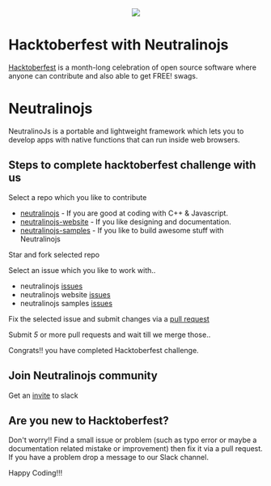 <div align="center">
<img src="https://hacktoberfest.digitalocean.com/assets/logo-hacktoberfest-658b5aa2bd34e782d29c40bf6afbdff00f20fe1328efa6da17743878ba8db66f.png"/>
  </div>

# Hacktoberfest with Neutralinojs

[Hacktoberfest](https://hacktoberfest.digitalocean.com/) is a month-long celebration of open source software where anyone can contribute and also able to get FREE! swags. 

# Neutralinojs

NeutralinoJs is a portable and lightweight framework which lets you to develop apps with native functions that can run inside web browsers.

## Steps to complete hacktoberfest challenge with us 

Select a repo which you like to contribute 

- [neutralinojs](https://github.com/neutralinojs/neutralinojs) - If you are good at coding with C++ & Javascript.
- [neutralinojs-website](https://github.com/neutralinojs/neutralinojs.github.io) - If you like designing and documentation.
- [neutralinojs-samples](https://github.com/neutralinojs/neutralinojs-samples) - If you like to build awesome stuff with Neutralinojs

Star and fork selected repo

Select an issue which you like to work with..

- neutralinojs [issues](https://github.com/neutralinojs/neutralinojs/labels/hacktoberfest)
- neutralinojs website [issues](https://github.com/neutralinojs/neutralinojs.github.io/labels/hacktoberfest)
- neutralinojs samples [issues](https://github.com/neutralinojs/neutralinojs-samples/labels/hacktoberfest)

Fix the selected issue and submit changes via a [pull request](https://help.github.com/articles/about-pull-requests/) 

Submit *5* or more pull requests and wait till we merge those..

Congrats!! you have completed Hacktoberfest challenge.

## Join Neutralinojs community 

Get an [invite](https://join.slack.com/t/neutralinojs/shared_invite/enQtMzk0MDU5ODMyNzM4LTc1ZjJmMzFjNjEzNjk2ODkyYWJiMTAxY2Q2OTA0MGYxNTNiMWFhMjAxMjc1M2E2NGI2OTM1ZjA1ZWNjZDFmZGU) to slack

## Are you new to Hacktoberfest?

Don't worry!! Find a small issue or problem (such as typo error or maybe a documentation related mistake or improvement) then fix it via a pull request. If you have a problem drop a message to our Slack channel.

Happy Coding!!!

